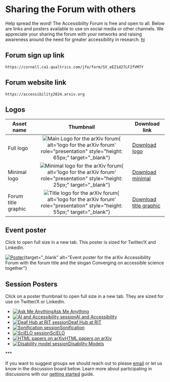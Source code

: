 # Sharing the Forum with others

Help spread the word! The Accessibility Forum is free and open to all. Below are links and posters available to use on social media or other channels. We appreciate your sharing the forum with your networks and raising awareness around the need for greater accessibility in research.
[hi](hello)

## Forum sign up link
```
https://cornell.ca1.qualtrics.com/jfe/form/SV_eEZ1d27LF2fVM7Y
```

## Forum website link
```
https://accessibility2024.arxiv.org
```

## Logos
| Asset name | Thumbnail | Download link |
|---|:---:|---|
| Full logo | ![Main Logo for the arXiv forum](../../assets/arxiv-forum-logo-full-2024.png){ alt='logo for the arXiv forum' role="presentation" style="height: 65px;" target="_blank"} | [Download logo](https://cornell.box.com/v/2024-logo-full) |
| Minimal logo | ![Minimal logo for the arXiv forum](../../assets/arxiv-forum-logo-2024.png){ alt='logo for the arXiv forum' role="presentation" style="height: 25px;" target="_blank"} | [Download minimal](https://cornell.box.com/v/2024-logo-mini) |
| Forum title graphic | ![Title logo for the arXiv forum](../../assets/forum-logotype-only.svg){ alt='logo for the arXiv forum' role="presentation" style="height: 55px;" target="_blank"} | [Download title graphic](https://cornell.box.com/v/2024-forum-title) |

## Event poster
Click to open full size in a new tab. This poster is sized for Twitter/X and LinkedIn.

[![Poster](../assets/share/forum-poster-general.jpg)](../assets/share/forum-poster-general.jpg){target="_blank" alt="Event poster for the arXiv Accessibility Forum with the forum title and the slogan Converging on accessible science together"}


## Session Posters
Click on a poster thumbnail to open full size in a new tab. They are sized for use on Twitter/X or LinkedIn.

<div class="logo-background">
  <ul style="justify-content: flex-start;">
    <li><a target="_blank" href="../assets/share/forum-poster-AMA.jpg"><img src="../assets/share/forum-poster-AMA.jpg" alt="Ask Me Anything">Ask Me Anything</a></li>
    <li><a target="_blank" href="../assets/share/forum-poster-AI.jpg"><img src="../assets/share/forum-poster-AI.jpg" alt="AI and Accessibility session">AI and Accessibility</a></li>
    <li><a target="_blank" href="../assets/share/forum-poster-deafhub.jpg"><img src="../assets/share/forum-poster-deafhub.jpg" alt="Deaf Hub at RIT session">Deaf Hub at RIT</a></li>
    <li><a target="_blank" href="../assets/share/forum-poster-sonification.jpg"><img src="../assets/share/forum-poster-sonification.jpg" alt="Sonification session">Sonification</a></li>
    <li><a target="_blank" href="../assets/share/forum-poster-SciELO.jpg"><img src="../assets/share/forum-poster-SciELO.jpg" alt="SciELO session">SciELO</a></li>
    <li><a target="_blank" href="../assets/share/forum-poster-html.jpg"><img src="../assets/share/forum-poster-html.jpg" alt="HTML papers on arXiv">HTML papers on arXiv</a></li>
    <li><a target="_blank" href="../assets/share/forum-poster-disability-model.jpg"><img src="../assets/share/forum-poster-disability-model.jpg" alt="Disability model session">Disability Models</a></li>
  </ul>
</div>
***

If you want to suggest groups we should reach out to please [email](mailto:accessibility@arxiv.org) or let us know in the discussion board below. Learn more about participating in discussions with our [getting started](getting-started.md) guide.
